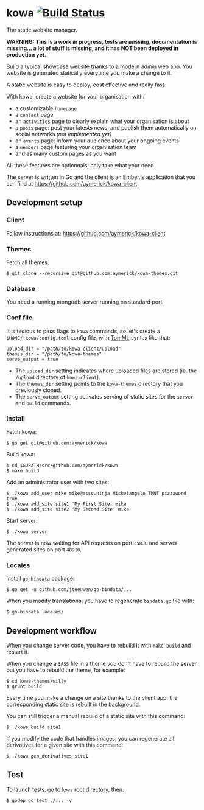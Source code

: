# kowa [![Build Status](https://secure.travis-ci.org/aymerick/kowa.svg?branch=master)](http://travis-ci.org/aymerick/kowa)

The static website manager.

**WARNING: This is a work in progress, tests are missing, documentation is missing... a lot of stuff is missing, and it has NOT been deployed in production yet.**

Build a typical showcase website thanks to a modern admin web app. You website is generated statically everytime you make a change to it.

A static website is easy to deploy, cost effective and really fast.

With kowa, create a website for your organisation with:

  - a customizable `homepage`
  - a `contact` page
  - an `activities` page to clearly explain what your organisation is about
  - a `posts` page: post your latests news, and publish them automatically on social networks *(not implemented yet)*
  - an `events` page: inform your audience about your ongoing events
  - a `members` page featuring your organisation team
  - and as many custom pages as you want

All these features are optionnals: only take what your need.

The server is written in Go and the client is an Ember.js application that you can find at <https://github.com/aymerick/kowa-client>.


## Development setup

### Client

Follow instructions at: <https://github.com/aymerick/kowa-client>


### Themes

Fetch all themes:

    $ git clone --recursive git@github.com:aymerick/kowa-themes.git


### Database

You need a running mongodb server running on standard port.


### Conf file

It is tedious to pass flags to `kowa` commands, so let's create a `$HOME/.kowa/config.toml` config file, with [TomML](https://github.com/toml-lang/toml) syntax like that:

    upload_dir = "/path/to/kowa-client/upload"
    themes_dir = "/path/to/kowa-themes"
    serve_output = true

  - The `upload_dir` setting indicates where uploaded files are stored (ie. the `/upload` directory of `kowa-client`).
  - The `themes_dir` setting points to the `kowa-themes` directory that you previously cloned.
  - The `serve_output` setting activates serving of static sites for the `server` and `build` commands.


### Install

Fetch kowa:

    $ go get git@github.com:aymerick/kowa

Build kowa:

    $ cd $GOPATH/src/github.com/aymerick/kowa
    $ make build

Add an administrator user with two sites:

    $ ./kowa add_user mike mike@asso.ninja Michelangelo TMNT pizzaword true
    $ ./kowa add_site site1 'My First Site' mike
    $ ./kowa add_site site2 'My Second Site' mike

Start server:

    $ ./kowa server

The server is now waiting for API requests on port `35830` and serves generated sites on port `48910`.


### Locales

Install `go-bindata` package:

    $ go get -u github.com/jteeuwen/go-bindata/...

When you modify translations, you have to regenerate `bindata.go` file with:

    $ go-bindata locales/


## Development workflow

When you change server code, you have to rebuild it with `make build` and restart it.

When you change a `SASS` file in a theme you don't have to rebuild the server, but you have to rebuild the theme, for example:

    $ cd kowa-themes/willy
    $ grunt build

Every time you make a change on a site thanks to the client app, the corresponding static site is rebuilt in the background.

You can still trigger a manual rebuild of a static site with this command:

    $ ./kowa build site1

If you modify the code that handles images, you can regenerate all derivatives for a given site with this command:

    $ ./kowa gen_derivatives site1


## Test

To launch tests, go to `kowa` root directory, then:

    $ godep go test ./... -v
